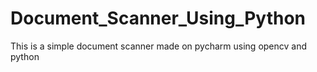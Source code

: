 # Document_Scanner_Using_Python
This is a simple document scanner made on pycharm using opencv and python
